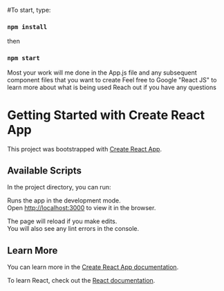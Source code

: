 #To start, type:

### `npm install`
then
### `npm start`

Most your work will me done in the App.js file and any subsequent component files that you want to create
Feel free to Google "React JS" to learn more about what is being used
Reach out if you have any questions



# Getting Started with Create React App

This project was bootstrapped with [Create React App](https://github.com/facebook/create-react-app).

## Available Scripts

In the project directory, you can run:



Runs the app in the development mode.\
Open [http://localhost:3000](http://localhost:3000) to view it in the browser.

The page will reload if you make edits.\
You will also see any lint errors in the console.

## Learn More

You can learn more in the [Create React App documentation](https://facebook.github.io/create-react-app/docs/getting-started).

To learn React, check out the [React documentation](https://reactjs.org/).
